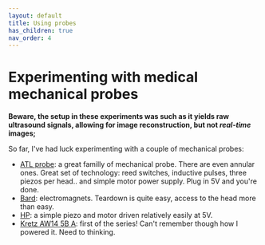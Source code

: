 ```yaml
---
layout: default
title: Using probes
has_children: true
nav_order: 4
---
```


# Experimenting with medical mechanical probes

__Beware, the setup in these experiments was such as it yields raw ultrasound signals, allowing for image reconstruction, but not _real-time_ images;__

So far, I've had luck experimenting with a couple of mechanical probes:

* [ATL probe](probes/atl3.md): a great familly of mechanical probe. There are even annular ones. Great set of technology: reed switches, inductive pulses, three piezos per head.. and simple motor power supply. Plug in 5V and you're done.
* [Bard](probes/bard.md): electromagnets. Teardown is quite easy, access to the head more than easy. 
* [HP](probes/hp.md): a simple piezo and motor driven relatively easily at 5V.
* [Kretz AW14 5B A](probes/kretzaw145ba.md): first of the series! Can't remember though how I powered it. Need to thinking.

